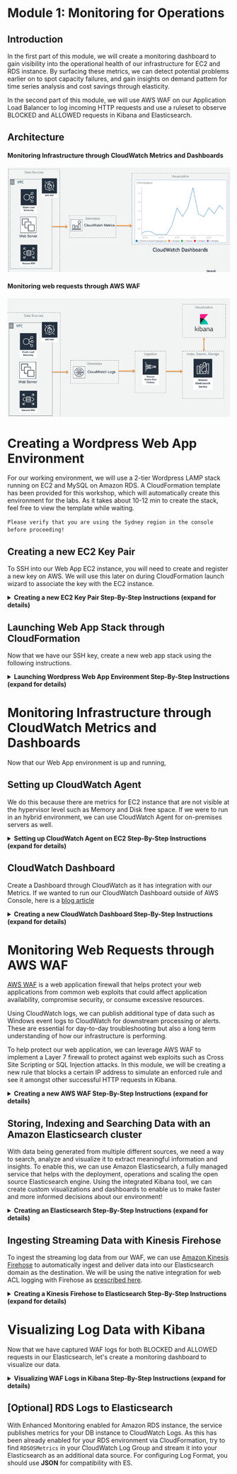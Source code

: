 # Module 1: Monitoring for Operations

## Introduction
In the first part of this module, we will create a monitoring dashboard to gain visibility into the operational health of our infrastructure for EC2 and RDS instance. By surfacing these metrics, we can detect potential problems earlier on to spot capacity failures, and gain insights on demand pattern for time series analysis and cost savings through elasticity.

In the second part of this module, we will use AWS WAF on our Application Load Balancer to log incoming HTTP requests and use a ruleset to observe BLOCKED and ALLOWED requests in Kibana and Elasticsearch. 

## Architecture
#### Monitoring Infrastructure through CloudWatch Metrics and Dashboards
![Module_1_Architecture1](images/Module1_Architecture1.png)
#### Monitoring web requests through AWS WAF
![Module_1_Architecture2](images/Module1_Architecture2.png)


# Creating a Wordpress Web App Environment
For our working environment, we will use a 2-tier Wordpress LAMP stack running on EC2 and MySQL on Amazon RDS. A CloudFormation template has been provided for this workshop, which will automatically create this environment for the labs. As it takes about 10-12 min to create the stack, feel free to view the template while waiting.

`Please verify that you are using the Sydney region in the console before proceeding!`

## Creating a new EC2 Key Pair
To SSH into our Web App EC2 instance, you will need to create and register a new key on AWS. We will use this later on during CloudFormation launch wizard to associate the key with the EC2 instance.

<details>
<summary><strong>Creating a new EC2 Key Pair Step-By-Step Instructions (expand for details)</strong></summary><p>

1. In the AWS Management Console select **Services** then select **EC2** under Compute.

1. In the service console, select **Key Pairs** on the left hand menu.

1. Select **Create Key Pair** and give your Key a name. Your browser should automatically download the .pem file (you will need this later on!)
</p></details>

## Launching Web App Stack through CloudFormation
Now that we have our SSH key, create a new web app stack using the following instructions.

<details>
<summary><strong>Launching Wordpress Web App Environment Step-By-Step Instructions (expand for details)</strong></summary><p>

1. In the AWS Management Console select **Services** then select **CloudFormation** under Management Tools.

1. In the service console, select **Create Stack**.

1. Under **Choose a template**, select **Specify an Amazon S3 template URL** then use the following for the S3 location of the template.
	``` shell
	https://s3.amazonaws.com/injae-public-download/wordpress_template.json
	```

1. Proceed to the next screen by selecting **Next**.

1. Give your stack a name such as `myStack`.

1. **For Parameters**, populate the missing values for **DBPassword, DBUser and KeyName**(using what we made previously).

1. For **SSHLocation**, you can use 0.0.0.0/0 to allow your EC2's Security Group to accept connections from Port 22. However in practice, you would restrict the IP address to a small known range such as your Corporate network. 

1. In **Subnets**, you should be able to see 3 x different subnets. **Select any 2 x Subnets only**. Our Application Load Balancer will use these two subnets for a HA configuration across multiple Availability Zones.

1. Select the default (only) VPC for **VpcId** and proceed by selecting **Next**.

	[CloudFormation](images/CloudFormation.png)

1. Leave the **Options** configuration as is, and proceed by selecting **Next**.

1. In the final **Review** page, check the "I acknowledge that AWS CloudFormation.." and launch the stack by selecting **Create**. The reason for requiring this confirmation is because our template creates a new IAM role and attaches it to the EC2 instance. This is required as we will be using the AWS APIs, where the [instance's IAM role will automatically generate and vend temporary credentials](https://docs.aws.amazon.com/AWSEC2/latest/UserGuide/iam-roles-for-amazon-ec2.html).

1. The stack will take 10-12 min to create and will show `CREATE_COMPLETE` for the status when it's ready.

</p></details>


# Monitoring Infrastructure through CloudWatch Metrics and Dashboards
Now that our Web App environment is up and running, 

## Setting up CloudWatch Agent
We do this because there are metrics for EC2 instance that are not visible at the hypervisor level such as Memory and Disk free space. If we were to run in an hybrid environment, we can use CloudWatch Agent for on-premises servers as well.

<details>
<summary><strong>Setting up CloudWatch Agent on EC2 Step-By-Step Instructions (expand for details)</strong></summary><p>

</p></details>


## CloudWatch Dashboard
Create a Dashboard through CloudWatch as it has integration with our Metrics. If we wanted to run our CloudWatch Dashboard outside of AWS Console, here is a [blog article](https://aws.amazon.com/blogs/devops/building-an-amazon-cloudwatch-dashboard-outside-of-the-aws-management-console/)

<details>
<summary><strong>Creating a new CloudWatch Dashboard Step-By-Step Instructions (expand for details)</strong></summary><p>

</p></details>



# Monitoring Web Requests through AWS WAF
[AWS WAF](https://aws.amazon.com/waf/) is a web application firewall that helps protect your web applications from common web exploits that could affect application availability, compromise security, or consume excessive resources. 

Using CloudWatch logs, we can publish additional type of data such as Windows event logs to CloudWatch for downstream processing or alerts. These are essential for day-to-day troubleshooting but also a long term understanding of how our infrastructure is performing. 

To help protect our web application, we can leverage AWS WAF to implement a Layer 7 firewall to protect against web exploits such as Cross Site Scripting or SQL Injection attacks. In this module, we will be creating a new rule that blocks a certain IP address to simulate an enforced rule and see it amongst other successful HTTP requests in Kibana.


<details>
<summary><strong>Creating a new AWS WAF Step-By-Step Instructions (expand for details)</strong></summary><p>

</p></details>

## Storing, Indexing and Searching Data with an Amazon Elasticsearch cluster
With data being generated from multiple different sources, we need a way to search, analyze and visualize it to extract meaningful information and insights. To enable this, we can use Amazon Elasticsearch, a fully managed service that helps with the deployment, operations and scaling the open source Elasticsearch engine. Using the integrated Kibana tool, we can create custom visualizations and dashboards to enable us to make faster and more informed decisions about our environment!

<details>
<summary><strong>Creating an Elasticsearch Step-By-Step Instructions (expand for details)</strong></summary><p>

1. In the AWS Management Console select **Services** then select **Elasticsearch Service** under Analytics.

1. In the service console, select **Create a new domain**.

1. Under **Domain Name** enter a name for your cluster and ensure that the selected **Version** is **6.3**. Proceed to the **Next** step.

1. In this page, we can configure the number of nodes and HA settings for our Elasticsearch cluster. We will use the default single node setting, but for production environments, you would use multiple nodes across different availability zones using the **zone awareness** setting. Continue by leaving all settings as-is under **Configure cluster** and proceed to the **Next** step. 

1. In step 3: Set up access page, you can configure Network level access and Kibana login authentication through integration with Amazon Cognito (SAML with existing IdP is supported through Cognito). In production environments, you would launch the Elasticsearch cluster in a private subnet (where it is accessible via VPN or a proxy in a DMZ). However for this workshop, we will use **Public Access** to allow access to the Kibana dashboard over the internet.

1. Select **Public access** under **Network configuration** and leave the **Node-to-node** encryption unchecked.

1. Leave **Enable Amazon Cognito for authentication** unticked under **Kibana authentication**.

1. Under **Access policy**, use the drop down menu on **Select a template**, and select **Allow access to the domain from specific IP(s)**.

1. Enter your current IP address in the pop up window (you can find out your current public address by googling "Whats my IP"). This should automatically generate an access policy in JSON like below, where my public IP address is 54.240.193.1.

    ```json
        {
        	"Version": "2012-10-17",
        	"Statement": [{
        		"Effect": "Allow",
        		"Principal": {
        			"AWS": "*"
        		},
        		"Action": [
        			"es:*"
        		],
        		"Condition": {
        			"IpAddress": {
        				"aws:SourceIp": [
        					"54.240.193.1"
        				]
        			}
        		},
        		"Resource": "arn:aws:es:ap-southeast-1:708252083442:domain/realtimeworkshop/*"
        	}]
        }
    ```
1. Proceed to the next page by selecting **Next**.

1. Review that all the settings are correct using the above configurations and create the cluster by selecting **Confirm**. The cluster will take 10-15 min to launch.

1. Once your environment is ready, you'll be able to see the **Domain Status** change to `Active` with the link to your Kibana dashboard.

1. Access your Kibana environment using the link on your ES domain, as you will need to configure an index pattern template. While Elasticsearch can automatically classify most of the fields from the AWS WAF logs, you need to inform Elasticsearch how to interpret fields that have specific formatting. Therefore, before you start sending logs to Elasticsearch, you should create an index pattern template so Elasticsearch can distinguish AWS WAF logs and classify the fields correctly.

1. With your Kibana environment, use the **Dev Tools** tab in the left panel menu to apply a new template.

1. Change the first line of the template following PUT  _template/, with the name of your ES domain. For example, if we named our ES domain `myLabES`, we would use the following template.

	```JSON
	PUT  _template/myLabES
	{
		"index_patterns": ["awswaf"],
		"settings": {
		"number_of_shards": 1
		},
		"mappings": {
		"waflog": {
			"properties": {
			"httpRequest": {
				"properties": {
				"clientIp": {
					"type": "keyword",
					"fields": {
					"keyword": {
						"type": "ip"
					}
					}
				}
				}
			},
			"timestamp": {
				"type": "date",
				"format": "epoch_millis"
			}
		}
		}
	}
	}
	```
	* To break down the sections of the applied template, this sends an API call to our Elasticsearch domain as identified by `PUT  _template/myLabES` with the following JSON configuration.
	
	* It identifies the index we've used to be `awswaf`, and uses a single Elasticsearch shard for the index. For a deep dive on sizing your Shards, please see [this blog](https://aws.amazon.com/blogs/database/get-started-with-amazon-elasticsearch-service-how-many-shards-do-i-need/).

	* The pattern template is defining two fields from the logs. It will indicate to Elasticsearch that the httpRequest.clientIp field is using an IP address format and that the timestamp field is represented in epoch time. All the other log fields will be classified automatically.

1. Congratulations, you've configured your Elasticsearch domain for our workshop modules.

</p></details>

## Ingesting Streaming Data with Kinesis Firehose
To ingest the streaming log data from our WAF, we can use [Amazon Kinesis Firehose](https://aws.amazon.com/kinesis/data-firehose/) to automatically ingest and deliver data into our Elasticsearch domain as the destination. We will be using the native integration for web ACL logging with Firehose as [prescribed here](https://docs.aws.amazon.com/waf/latest/developerguide/logging.html).


<details>
<summary><strong>Creating a Kinesis Firehose to Elasticsearch Step-By-Step Instructions (expand for details)</strong></summary><p>

1. In the AWS Management Console select **Services** then select **Kinesis** under Analytics.

1. In the service console, select **Get Started** and select **Create delivery stream** for the Kinesis Firehose wizard.

1. Under **New delivery stream**, give your Delivery stream a name that begins with `aws-waf-logs-` e.g. `aws-waf-logs-lab`. This is required as WAF integration requires this specific naming prefix.

1. Under **Choose source**, verify that **Direct PUT or other sources** is selected. 

1. Proceed to the next page by selecting **Next**.

1. In Step 2: Process records, leave **Record transformation** to **Disabled**.

1. Verify that Record format conversion is **Disabled** under **Convert record format**. If we wanted to deliver the data within Firehose for running analytics within Redshift or S3 (via Athena), this would be a great way to automatically transform the data into a columnar format such as Parquet for a more efficient file format for analytics.

1. Proceed to the next page by selecting **Next**.

1. Under **Select destination**, select **Amazon Elasticsearch Service** to view our existing domain.

1. Under **Amazon Elasticsearch Service destination**, select our existing cluster for **Domain**.

1. For **Index**, use `awswaf` as the index name. To match the index pattern template we applied in Kibana earlier.

1. Select **No rotation** for index rotation frequency and use `waflog` as the name for **Type**. 

	# INSERT PICTURE

1. Under **S3 backup**, we can select whether a copy of the records from our Firehose is automatically backed up into an S3 bucket, or only for records that fails to be processed. For this workshop, select **All records** to view the data later on to have a look at the ingested data.

1. Create or use an existing S3 bucket and for **Backup S3 bucket prefix**, enter a name followed by underscore such as `waf_`. This will make it easier later on to identify which prefix our firehose backups the records into.

1. Your settings should look similar to this

	# INSERT PICTURE

1. Proceed to the next page by selecting **Next**.

1. In Step 4: Configure Settings, select a **Buffer size** of 1 MB and **Buffer interval** of 60 seconds. As Firehose automatically buffers and aggregates the data in the stream, it will wait until either of these conditions are met before triggering the delivery. If you need to ensure faster (lower) availability of data in the stream, Kinesis Data Stream allows a more immediate window.

	![KH_ES_buffer](images/KH_ES_buffer.png)

1. For **S3 compression and encryption** check that the settings are set to **Disabled**, and for **Error logging**, ensure that it is **Enabled** for future troubleshooting if required.

1. Under **IAM Role**, select **Create new or choose** to bring up a new IAM role creation page. Under IAM Role, use the drop down menu to select **Create a new IAM Role**. This will automatically generate the permissions required for our Firehose to use the configured settings for CloudWatch, S3, Lambda and ElasticSearch.

    ![Firehose_ES](images/Firehose_IAM.png)

1. Proceed to the next step by selecting **Allow**.

1. Verify that the settings are configured as above, and finish the wizard by selecting **Create delivery stream**. This will take 3-5 min to complete creating the new stream.

</p></details>

# Visualizing Log Data with Kibana
Now that we have captured WAF logs for both BLOCKED and ALLOWED requests in our Elasticsearch, let's create a monitoring dashboard to visualize our data.

<details>
<summary><strong>Visualizing WAF Logs in Kibana Step-By-Step Instructions (expand for details)</strong></summary><p>


1. Access your Kibana dashboard through your Elasticsearch domain.

1. Within Kibana, add your new WAF index by selecting **Management** on the left hand panel.

1. Select **Index Patterns**, then **Create Index Pattern**. This will allow us to add our index for Kibana to use as a data source.

1. You should be able to see your Index name `awswaf`. Enter it in **Index pattern** and proceed via **Next Step**. If successful, you should be able to see the fields mapping and the respective data types.

1. To view the logs, select the **Discover** tab in the left hand menu

1. Ensure that the data source is set to `awswaf` Index in the drop down menu. If successful, you should now be able to see the WAF logs. (If you don't see any data or new logs coming in, try increasing the Time Range and set the Auto-Refresh interval to 5 seconds)

1. Use the Search field or the values in Available Fields to explore the data

1. Go ahead and create some Visuals using this Index using the **Visualize** tab on the left hand menu. For example, you can graph the geographic location of the HTTP requests' origin by creating a new **Region Map** type, using the following data fields.

![](images/Kibana_Country.png)

</p></details>

## [Optional] RDS Logs to Elasticsearch
With Enhanced Monitoring enabled for Amazon RDS instance, the service publishes metrics for your DB instance to CloudWatch Logs. As this has been already enabled for your RDS environment via CloudFormation, try to find `RDSOSMetrics` in your CloudWatch Log Group and stream it into your Elasticsearch as an additional data source. For configuring Log Format, you should use **JSON** for compatibility with ES.